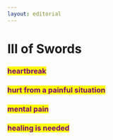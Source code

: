 ```yaml
---
layout: editorial
---
```


# III of Swords

###

### <mark style="color:purple;">heartbreak</mark>

### <mark style="color:purple;">hurt from a painful situation</mark>

### <mark style="color:purple;">mental pain</mark>

### <mark style="color:purple;">healing is needed</mark>

<mark style="color:purple;"></mark>

<mark style="color:purple;"></mark>
